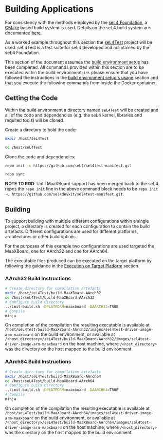 # Building Applications

For consistency with the methods employed by the [seL4 Foundation](https://sel4.systems), a [CMake](https://cmake.org) based build system is used. Details on the seL4 build system are documented [here](https://docs.sel4.systems/projects/buildsystem/).

As a worked example throughout this section the [seL4Test](https://docs.sel4.systems/projects/sel4test) project will be used. seL4Test is a test suite for seL4 developed and maintained by the seL4 Foundation.

This section of the document assumes the [build environment setup](build_environment_setup.md) has been completed. All commands provided within this section are to be executed within the build environment; i.e. please ensure that you have followed the instructions in the [build environment setup's usage](build_environment_setup.md#usage) section and that you execute the following commands from inside the Docker container.

## Getting the Code

Within the build environment a directory named `seL4Test` will be created and all of the code and dependencies (e.g. the seL4 kernel, libraries and requited tools) will be cloned.

Create a directory to hold the code:

```bash
mkdir /host/seL4Test
```

```bash
cd /host/seL4Test
```

Clone the code and dependencies:

```bash
repo init -u https://github.com/seL4/sel4test-manifest.git
```

```bash
repo sync
```

**NOTE TO ROD**: Until MaaXBoard support has been merged back to the seL4 repos the `repo init` line in the above command block needs to be `repo init -u https://github.com/sel4devkit/sel4test-manifest.git`.

## Building

To support building with multiple different configurations within a single project, a directory is created for each configuration to contain the build artefacts. Different configurations are used for different platforms, architectures or other build options.

For the purposes of this example two configurations are used targeted the MaaXBoard, one for AArch32 and one for AArch64.

The executable files produced can be executed on the target platform by following the guidance in the [Execution on Target Platform](execution_on_target_platform.md) section.

### AArch32 Build Instructions

```bash
# Create directory for compilation artefacts
mkdir /host/seL4Test/build-MaaXBoard-AArch32
cd /host/seL4Test/build-MaaXBoard-AArch32
# Configure build directory
../init-build.sh -DPLATFORM=maaxboard -DAARCH32=TRUE
# Compile
ninja
```

On completion of the compilation the resulting executable is available at `/host/seL4Test/build-MaaXBoard-AArch32/images/sel4test-driver-image-arm-maaxboard` on the build environment, or available at `/<host_directory>/seL4Test/build-MaaXBoard-AArch32/images/sel4test-driver-image-arm-maaxboard` on the host machine, where `/<host_directory>` was the directory on the host mapped to the build environment.

### AArch64 Build Instructions

```bash
# Create directory for compilation artefacts
mkdir /host/seL4Test/build-MaaXBoard-AArch64
cd /host/seL4Test/build-MaaXBoard-AArch64
# Configure build directory
../init-build.sh -DPLATFORM=maaxboard -DAARCH64=TRUE
# Compile
ninja
```

On completion of the compilation the resulting executable is available at `/host/seL4Test/build-MaaXBoard-AArch64/images/sel4test-driver-image-arm-maaxboard` on the build environment, or available at `/<host_directory>/seL4Test/build-MaaXBoard-AArch64/images/sel4test-driver-image-arm-maaxboard` on the host machine, where `/<host_directory>` was the directory on the host mapped to the build environment.
